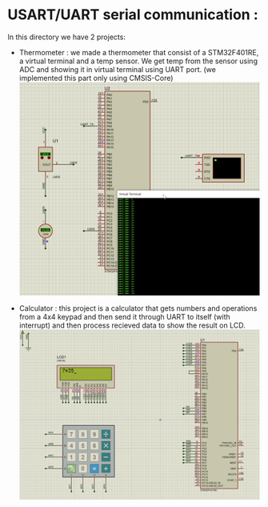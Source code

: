 # USART/UART serial communication :

In this directory we have 2 projects:

- Thermometer : we made a thermometer that consist of a STM32F401RE, a virtual terminal and a temp sensor. We get temp from the sensor using ADC and showing it in virtual terminal using UART port. (we implemented this part only using CMSIS-Core)
  <img src="https://github.com/mrezaamini/Arm-Cortex-M4-ExampleProjects-Using-STM32F401RE/blob/main/UART:USART%20serial%20communication/src1.png" alt="screenshot" width="500"/>

- Calculator : this project is a calculator that gets numbers and operations from a 4x4 keypad and then send it through UART to itself (with interrupt) and then process recieved data to show the result on LCD.
  <img src="https://github.com/mrezaamini/Arm-Cortex-M4-ExampleProjects-Using-STM32F401RE/blob/main/UART:USART%20serial%20communication/src2.png" alt="screenshot" width="500"/>
